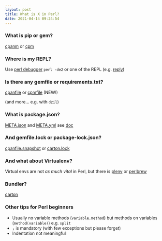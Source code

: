 ```yaml
---
layout: post
title: What is X in Perl?
date: 2021-04-14 09:24:54
---
```

### What is pip or gem?
[cpanm](https://metacpan.org/pod/distribution/App-cpanminus/bin/cpanm) or [cpm](https://metacpan.org/pod/distribution/App-cpm/script/cpm)

### Where is my REPL?
Use [perl debugger](https://perldoc.perl.org/perldebug) `perl -de2` or one of the REPL (e.g. [reply](https://metacpan.org/pod/distribution/Reply/bin/reply))

### Is there any gemfile or requirements.txt?
[cpanfile](https://metacpan.org/pod/distribution/Module-CPANfile/lib/cpanfile.pod) or [cpmfile](https://github.com/skaji/cpm/blob/master/cpm.yml) (NEW!)

(and more... e.g. with `dzil`)

### What is package.json?
[META.json](https://metacpan.org/source/INGY/Acme-1.11111111111/META.json) and [META.yml](https://metacpan.org/source/INGY/Acme-1.11111111111/META.yml) see [doc](https://metacpan.org/pod/CPAN::Meta::Spec)

### And gemfile.lock or package-lock.json?
[cpanfile.snapshot](https://metacpan.org/pod/cpanfile) or [carton.lock](https://metacpan.org/pod/Carton)

### And what about Virtualenv?
Virtual envs are not *as much vital* in Perl, but there is [plenv](https://github.com/tokuhirom/plenv) or [perlbrew](https://perlbrew.pl/)

### Bundler?
[carton](https://metacpan.org/release/carton)

### Other tips for Perl beginners
* Usually no variable methods (`variable.method`) but methods on variables (`method(variable)`) e.g. `split`
* `;` is mandatory (with few exceptions but please forget)
* Indentation not meaningful
